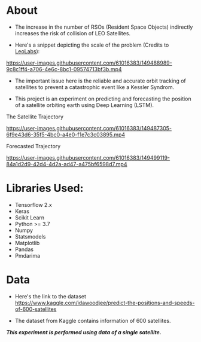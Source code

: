 # About

- The increase in the number of RSOs (Resident Space Objects) indirectly increases the risk of collision of LEO Satellites.

- Here's a snippet depicting the scale of the problem (Credits to [LeoLabs](https://leolabs.space)):

https://user-images.githubusercontent.com/61016383/149488989-9c8c1ff4-a706-4e6c-8bc1-09574713bf3b.mp4

- The important issue here is the reliable and accurate orbit tracking of satellites to prevent a catastrophic event like a Kessler Syndrom.

- This project is an experiment on predicting and forecasting the position of a satellite orbiting earth using Deep Learning (LSTM).
 
The Satellite Trajectory

https://user-images.githubusercontent.com/61016383/149487305-6f9e43d6-35f5-4bc0-a4e0-f1e7c3c03895.mp4

Forecasted Trajectory

https://user-images.githubusercontent.com/61016383/149499119-84a1d2d9-42d4-4d2a-ad47-a475bf6598d7.mp4
    
    
# Libraries Used:
- Tensorflow 2.x
- Keras
- Scikit Learn
- Python >= 3.7
- Numpy
- Statsmodels
- Matplotlib
- Pandas
- Pmdarima


# Data

- Here's the link to the dataset <https://www.kaggle.com/idawoodjee/predict-the-positions-and-speeds-of-600-satellites>

- The dataset from Kaggle contains information of 600 satellites. 
 
 ***This experiment is performed using data of a single satellite.***


